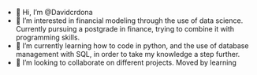 - 👋 Hi, I’m @Davidcrdona
- 👀 I’m interested in financial modeling through the use of data science. Currently pursuing a postgrade in finance, trying to combine it with programming skills.
- 🌱 I’m currently learning how to code in python, and the use of database management with SQL, in order to take my knowledge a step further.
- 💞️ I’m looking to collaborate on different projects. Moved by learning 

<!---
Davidcrdona/Davidcrdona is a ✨ special ✨ repository because its `README.md` (this file) appears on your GitHub profile.
You can click the Preview link to take a look at your changes.
--->
